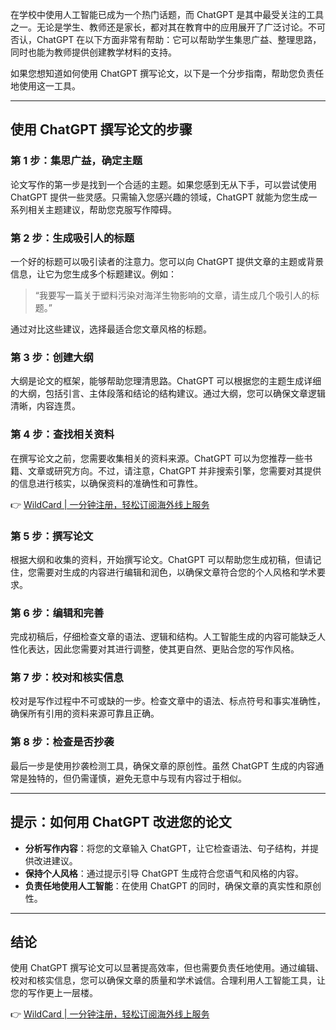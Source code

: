 在学校中使用人工智能已成为一个热门话题，而 ChatGPT 是其中最受关注的工具之一。无论是学生、教师还是家长，都对其在教育中的应用展开了广泛讨论。不可否认，ChatGPT 在以下方面非常有帮助：它可以帮助学生集思广益、整理思路，同时也能为教师提供创建教学材料的支持。

如果您想知道如何使用 ChatGPT 撰写论文，以下是一个分步指南，帮助您负责任地使用这一工具。

---

## 使用 ChatGPT 撰写论文的步骤

### 第 1 步：集思广益，确定主题
论文写作的第一步是找到一个合适的主题。如果您感到无从下手，可以尝试使用 ChatGPT 提供一些灵感。只需输入您感兴趣的领域，ChatGPT 就能为您生成一系列相关主题建议，帮助您克服写作障碍。

### 第 2 步：生成吸引人的标题
一个好的标题可以吸引读者的注意力。您可以向 ChatGPT 提供文章的主题或背景信息，让它为您生成多个标题建议。例如：
> “我要写一篇关于塑料污染对海洋生物影响的文章，请生成几个吸引人的标题。”

通过对比这些建议，选择最适合您文章风格的标题。

### 第 3 步：创建大纲
大纲是论文的框架，能够帮助您理清思路。ChatGPT 可以根据您的主题生成详细的大纲，包括引言、主体段落和结论的结构建议。通过大纲，您可以确保文章逻辑清晰，内容连贯。

### 第 4 步：查找相关资料
在撰写论文之前，您需要收集相关的资料来源。ChatGPT 可以为您推荐一些书籍、文章或研究方向。不过，请注意，ChatGPT 并非搜索引擎，您需要对其提供的信息进行核实，以确保资料的准确性和可靠性。

👉 [WildCard | 一分钟注册，轻松订阅海外线上服务](https://bit.ly/bewildcard)

### 第 5 步：撰写论文
根据大纲和收集的资料，开始撰写论文。ChatGPT 可以帮助您生成初稿，但请记住，您需要对生成的内容进行编辑和润色，以确保文章符合您的个人风格和学术要求。

### 第 6 步：编辑和完善
完成初稿后，仔细检查文章的语法、逻辑和结构。人工智能生成的内容可能缺乏人性化表达，因此您需要对其进行调整，使其更自然、更贴合您的写作风格。

### 第 7 步：校对和核实信息
校对是写作过程中不可或缺的一步。检查文章中的语法、标点符号和事实准确性，确保所有引用的资料来源可靠且正确。

### 第 8 步：检查是否抄袭
最后一步是使用抄袭检测工具，确保文章的原创性。虽然 ChatGPT 生成的内容通常是独特的，但仍需谨慎，避免无意中与现有内容过于相似。

---

## 提示：如何用 ChatGPT 改进您的论文

- **分析写作内容**：将您的文章输入 ChatGPT，让它检查语法、句子结构，并提供改进建议。
- **保持个人风格**：通过提示引导 ChatGPT 生成符合您语气和风格的内容。
- **负责任地使用人工智能**：在使用 ChatGPT 的同时，确保文章的真实性和原创性。

---

## 结论

使用 ChatGPT 撰写论文可以显著提高效率，但也需要负责任地使用。通过编辑、校对和核实信息，您可以确保文章的质量和学术诚信。合理利用人工智能工具，让您的写作更上一层楼。

👉 [WildCard | 一分钟注册，轻松订阅海外线上服务](https://bit.ly/bewildcard)